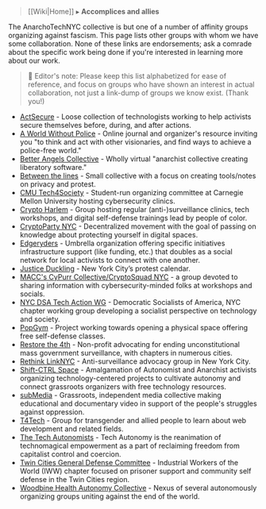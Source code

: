 > [[Wiki|Home]] ▸ **Accomplices and allies**

The AnarchoTechNYC collective is but one of a number of affinity groups organizing against fascism. This page lists other groups with whom we have some collaboration. None of these links are endorsements; ask a comrade about the specific work being done if you're interested in learning more about our work.

> 📝 Editor's note: Please keep this list alphabetized for ease of reference, and focus on groups who have shown an interest in actual collaboration, not just a link-dump of groups we know exist. (Thank you!)

* [ActSecure](https://actsecure.org/) - Loose collection of technologists working to help activists secure themselves before, during, and after actions.
* [A World Without Police](http://aworldwithoutpolice.org) - Online journal and organizer's resource inviting you "to think and act with other visionaries, and find ways to achieve a police-free world."
* [Better Angels Collective](https://betterangels.github.io/) - Wholly virtual "anarchist collective creating liberatory software."
* [Between the lines](http://betweenthelines.github.io/) - Small collective with a focus on creating tools/notes on privacy and protest.
* [CMU Tech4Society](https://tech4society.slack.com/) - Student-run organizing committee at Carnegie Mellon University hosting cybersecurity clinics.
* [Crypto Harlem](http://rdewald.com/cryptoharlem/) - Group hosting regular (anti-)surveillance clinics, tech workshops, and digital self-defense trainings lead by people of color.
* [CryptoParty NYC](https://www.cryptoparty.in/nyc) - Decentralized movement with the goal of passing on knowledge about protecting yourself in digital spaces.
* [Edgeryders](https://edgeryders.eu/) - Umbrella organization offering specific initiatives infrastructure support (like funding, etc.) that doubles as a social network for local activists to connect with one another.
* [Justice Duckling](http://justiceduckling.com/) - New York City’s protest calendar.
* [MACC's CyPurr Collective/CryptoSquad NYC](http://macc.nyc/groups) - a group devoted to sharing information with cybersecurity-minded folks at workshops and socials.
* [NYC DSA Tech Action WG](https://techaction.nyc/) - Democratic Socialists of America, NYC chapter working group developing a socialist perspective on technology and society.
* [PopGym](http://popgym.org/) - Project working towards opening a physical space offering free self-defense classes.
* [Restore the 4th](https://restorethe4th.com/) - Non-profit advocating for ending unconstitutional mass government surveillance, with chapters in numerous cities.
* [Rethink LinkNYC](http://rethinklink.nyc/) - Anti-surveillance advocacy group in New York City.
* [Shift-CTRL Space](https://shiftctrl.space/) - Amalgamation of Autonomist and Anarchist activists organizing technology-centered projects to cultivate autonomy and connect grassroots organizers with free technology resources.
* [subMedia](https://sub.media/) - Grassroots, independent media collective making educational and documentary video in support of the people's struggles against oppression.
* [T4Tech](https://www.meetup.com/t4tech-Free-Coding-Workshop-for-Trans-Folks/) - Group for transgender and allied people to learn about web development and related fields.
* [The Tech Autonomists](https://tech-autonomy.com/) - Tech Autonomy is the reanimation of technomagical empowerment as a part of reclaiming freedom from capitalist control and coercion.
* [Twin Cities General Defense Committee](https://twincitiesgdc.org/) - Industrial Workers of the World (IWW) chapter focused on prisoner support and community self defense in the Twin Cities region.
* [Woodbine Health Autonomy Collective](http://woodbine.nyc/) - Nexus of several autonomously organizing groups uniting against the end of the world.